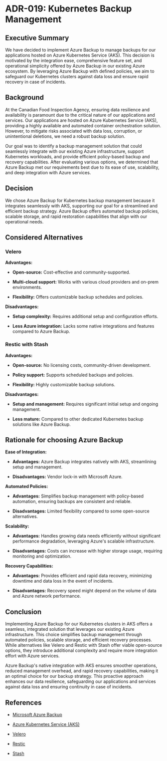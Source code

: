 # ADR-019: Kubernetes Backup Management

## Executive Summary
We have decided to implement Azure Backup to manage backups for our applications
hosted on Azure Kubernetes Service (AKS). This decision is motivated by the
integration ease, comprehensive feature set, and operational simplicity offered
by Azure Backup in our existing Azure ecosystem. By leveraging Azure Backup
with defined policies, we aim to safeguard our Kubernetes clusters against
data loss and ensure rapid recovery in case of incidents.

## Background

At the Canadian Food Inspection Agency, ensuring data resilience and
availability is paramount due to the critical nature of our applications
and services. Our applications are hosted on Azure Kubernetes Service (AKS),
providing a highly available and automated container orchestration solution.
However, to mitigate risks associated with data loss, corruption,
or unintentional deletions, we need a robust backup solution.

Our goal was to identify a backup management solution that could
seamlessly integrate with our existing Azure infrastructure, support
Kubernetes workloads, and provide efficient policy-based backup and recovery
capabilities. After evaluating various options, we determined that Azure Backup
met our requirements best due to its ease of use, scalability, and deep
integration with Azure services.

## Decision

We chose Azure Backup for Kubernetes backup management because it integrates
seamlessly with AKS, supporting our goal for a streamlined and efficient backup
strategy. Azure Backup offers automated backup policies, scalable storage, and
rapid restoration capabilities that align with our operational needs.

## Considered Alternatives

### Velero

**Advantages:**

- **Open-source:** Cost-effective and community-supported.

- **Multi-cloud support:** Works with various cloud providers and on-prem
    environments.
- **Flexibility:** Offers customizable backup schedules and policies.

**Disadvantages:**

- **Setup complexity:** Requires additional setup and configuration efforts.

- **Less Azure integration:** Lacks some native integrations and features
    compared to Azure Backup.

### Restic with Stash

**Advantages:**

- **Open-source:** No licensing costs, community-driven development.

- **Policy support:** Supports scheduled backups and policies.

- **Flexibility:** Highly customizable backup solutions.

**Disadvantages:**

- **Setup and management:** Requires significant initial setup and
ongoing management.

- **Less mature:** Compared to other dedicated Kubernetes backup solutions
like Azure Backup.

## Rationale for choosing Azure Backup

**Ease of Integration:**

- **Advantages:** Azure Backup integrates natively with AKS, streamlining
setup and management.

- **Disadvantages:** Vendor lock-in with Microsoft Azure.

**Automated Policies:**

- **Advantages:** Simplifies backup management with policy-based automation,
ensuring backups are consistent and reliable.

- **Disadvantages:** Limited flexibility compared to some open-source
alternatives.

**Scalability:**

- **Advantages:** Handles growing data needs efficiently without significant
performance degradation, leveraging Azure's scalable infrastructure.

- **Disadvantages:** Costs can increase with higher storage usage,
requiring monitoring and optimization.

**Recovery Capabilities:**

- **Advantages:** Provides efficient and rapid data recovery, minimizing
downtime and data loss in the event of incidents.

- **Disadvantages:** Recovery speed might depend on the volume of data
and Azure network performance.

## Conclusion

Implementing Azure Backup for our Kubernetes clusters in AKS offers a seamless,
integrated solution that leverages our existing Azure infrastructure. This
choice simplifies backup management through automated policies, scalable
storage, and efficient recovery processes. While alternatives like Velero and
Restic with Stash offer viable open-source options, they introduce additional
complexity and require more integration effort with Azure services.

Azure Backup's native integration with AKS ensures smoother operations,
reduced management overhead, and rapid recovery capabilities, making it an
optimal choice for our backup strategy. This proactive approach enhances our
data resilience, safeguarding our applications and services against data loss
and ensuring continuity in case of incidents.

## References

- [Microsoft Azure Backup](https://azure.microsoft.com/en-us/products/backup/)

- [Azure Kubernetes Service (AKS)](https://azure.microsoft.com/en-us/products/kubernetes-service)

- [Velero](https://github.com/vmware-tanzu/velero)

- [Restic](https://github.com/restic/restic)

- [Stash](https://github.com/stashed/stash)
